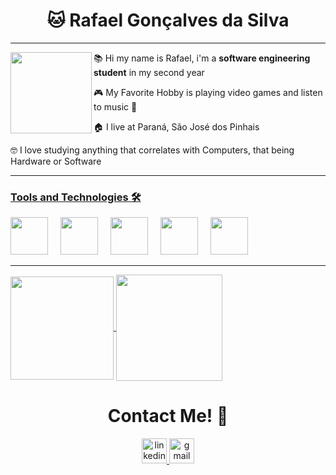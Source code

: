<H1 align="center">🐱 Rafael Gonçalves da Silva </H1>
<hr>

<img align="left" width = "130" height = "130" src="https://github.com/user-attachments/assets/b75c06c2-70d5-43af-976a-72ba8379a5c6"/>

<p align="left">📚 Hi my name is Rafael, i'm a <b>software engineering student</b> in my second year</p>
<p align="left">🎮 My Favorite Hobby is playing video games and listen to music 🎵</p>
<p align="left">🏠 I live at Paraná, São José dos Pinhais</p>
<p align="left">🤓 I love studying anything that correlates with Computers, that being Hardware or Software</p>
<hr>

<h3 align="left"><u>Tools and Technologies 🛠</u></h3>

<div>
<img loading="lazy" src="https://cdn.jsdelivr.net/gh/devicons/devicon@latest/icons/c/c-original.svg" width="60" height="60"/> 
<img width="12" />
<img loading="lazy" src="https://cdn.jsdelivr.net/gh/devicons/devicon@latest/icons/python/python-original.svg" width="60" height="60"/> 
<img width="12" />  
<img loading="lazy" src="https://cdn.jsdelivr.net/gh/devicons/devicon@latest/icons/django/django-plain.svg" width="60" height="60"/>
<img width="12" />   
<img loading="lazy" src="https://cdn.jsdelivr.net/gh/devicons/devicon@latest/icons/mongodb/mongodb-original.svg" width="60" height="60"/>
<img width="12" />   
<img loading="lazy" src="https://cdn.jsdelivr.net/gh/devicons/devicon@latest/icons/mysql/mysql-original-wordmark.svg" width="60" height="60"/>
</div>
<hr>
   
<a href="https://github.com/empyzz/github-readme-stats">
  <img height=165 align="center" src="https://github-readme-stats.vercel.app/api/top-langs/?username=empyzz&layout=compact&langs_count=7&theme=dark" />
</a>
<a href="https://github.com/empyzz/convoychat">
  <img height=170 align="center" src="https://github-readme-stats.vercel.app/api?username=empyzz&show_icons=true&theme=dark&include_all_commits=true&count_private=true" />
</a>


<div align="center">
  <h1>Contact Me! 📱</h1>
  <a text-decoration = "none" href="https://www.linkedin.com/in/rafael-silva-07aa70268/" target="_blank">
    <img src="https://img.shields.io/static/v1?message=LinkedIn&logo=linkedin&label=&color=0077B5&logoColor=white&labelColor=&style=for-the-badge" height="40" alt="linkedin logo"  />
  </a>
  <a text-decoration = "none" href="mailto: rafaelsilvatf2@gmail.com" target="_blank">
    <img src="https://img.shields.io/badge/Gmail-D14836?style=for-the-badge&logo=gmail&logoColor=white" height="40" alt="gmail logo"  />
  </a>
</div>
